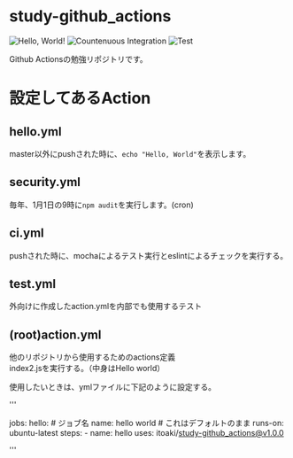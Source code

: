 # study-github_actions

![Hello, World!](https://github.com/itoaki/study-github_actions/workflows/Hello,%20World!/badge.svg)
![Countenuous Integration](https://github.com/itoaki/study-github_actions/workflows/Countenuous%20Integration/badge.svg)
![Test](https://github.com/itoaki/study-github_actions/workflows/Test/badge.svg)

Github Actionsの勉強リポジトリです。

# 設定してあるAction

## hello.yml
master以外にpushされた時に、`echo "Hello, World"`を表示します。

## security.yml
毎年、1月1日の9時に`npm audit`を実行します。(cron)

## ci.yml
pushされた時に、mochaによるテスト実行とeslintによるチェックを実行する。

## test.yml
外向けに作成したaction.ymlを内部でも使用するテスト

## (root)action.yml
他のリポジトリから使用するためのactions定義   
index2.jsを実行する。（中身はHello world）   

使用したいときは、ymlファイルに下記のように設定する。   

'''

jobs:
  hello:
    # ジョブ名
    name: hello world
    # これはデフォルトのまま
    runs-on: ubuntu-latest
    steps:
      - name: hello
        uses: itoaki/study-github_actions@v1.0.0

'''
